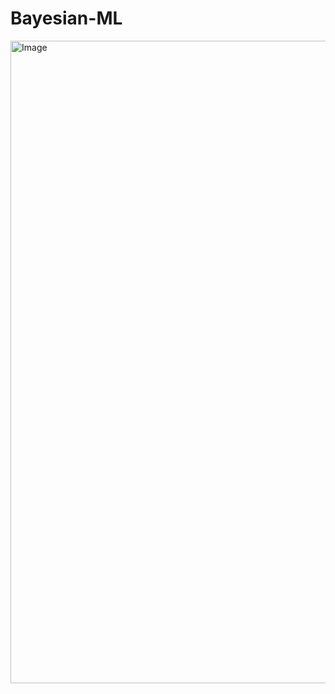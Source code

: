 # Bayesian-ML

<img width="1028" alt="Image" src="https://github.com/user-attachments/assets/99c000b4-dfad-4930-9cac-eb5606babb30" />

